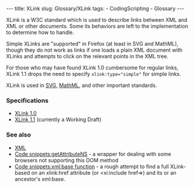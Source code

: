 --- title: XLink slug: Glossary/XLink tags: - CodingScripting - Glossary ---

XLink is a W3C standard which is used to describe links between XML and XML or other documents. Some its behaviors are left to the implementation to determine how to handle.

Simple XLinks are "supported" in Firefox (at least in SVG and MathML), though they do not work as links if one loads a plain XML document with XLinks and attempts to click on the relevant points in the XML tree.

For those who may have found XLink 1.0 cumbersome for regular links, XLink 1.1 drops the need to specify `xlink:type="simple"` for simple links.

XLink is used in [SVG](/en-US/docs/Web/SVG), [MathML](/en-US/docs/Web/MathML), and other important standards.

### Specifications

-   <a href="https://www.w3.org/TR/xlink/" class="external">XLink 1.0</a>
-   <a href="https://www.w3.org/TR/xlink11/" class="external">XLink 1.1</a> (currently a Working Draft)

### See also

-   [XML](/en-US/docs/Web/XML)
-   [Code snippets:getAttributeNS](/en-US/docs/Web/API/Element/getAttributeNS) - a wrapper for dealing with some browsers not supporting this DOM method
-   [Code snippets:xml:base function](/en-US/docs/Archive/Add-ons/Code_snippets/XML/base_function) - a rough attempt to find a full XLink-based on an xlink:href attribute (or &lt;xi:include href=&gt;) and its or an ancestor's xml:base.
